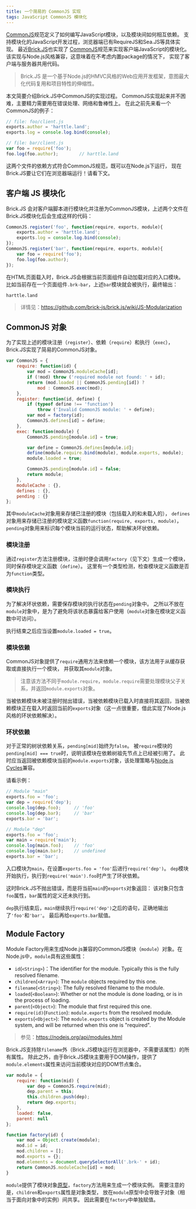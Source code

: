```yaml
---
title: 一个简易的 CommonJS 实现
tags: JavaScript CommonJS 模块化
---
```


[CommonJS][cmjs]规范定义了如何编写JavaScript模块，以及模块间如何相互依赖。
支持模块化的JavaScript开发过程，浏览器端已有RequireJS和Sea.JS等具体实现。
最近[Brick.JS](https://github.com/brick-js/brick.js)也实现了
[CommonJS][cmjs]规范来实现客户端JavaScript的模块化。
该实现与Node.js风格兼容，这意味着在不考虑内置package的情况下，
实现了客户端与服务器共用代码。

> Brick.JS 是一个基于Node.js的HMVC风格的Web应用开发框架，意图最大化代码复用和项目特性的伸缩性。

本文简要介绍Brick.JS中CommonJS的实现过程。
CommonJS实现起来并不困难，主要精力需要用在错误处理、网络和鲁棒性上。
在此之前先来看一个CommonJS的例子：

```javascript
// file: foo/client.js
exports.author = 'harttle.land';
exports.log = console.log.bind(console);

// file: bar/client.js
var foo = require('foo');
foo.log(foo.author);        // harttle.land
```

这两个文件的依赖方式符合CommonJS规范，既可以在Node.js下运行，
现在Brick.JS要让它们在浏览器端运行！请看下文。

<!--more-->

## 客户端 JS 模块化

Brick.JS 会对客户端脚本进行模块化并注册为CommonJS模块，上述两个文件在Brick.JS模块化后会生成这样的代码：

```javascript
CommonJS.register('foo', function(require, exports, module){
    exports.author = 'harttle.land';
    exports.log = console.log.bind(console);
});
CommonJS.register('bar', function(require, exports, module){
    var foo = require('foo');
    foo.log(foo.author);
});
```

在HTML页面载入时，Brick.JS会根据当前页面组件自动加载对应的入口模块。
比如当前存在一个页面组件`.brk-bar`，上述`bar`模块就会被执行，最终输出：

```
harttle.land
```

> 详情见：<https://github.com/brick-js/brick.js/wiki/JS-Modularization>

## CommonJS 对象

为了实现上述的模块注册（`register`）、依赖（`require`）和执行（`exec`），
Brick.JS实现了简易的CommonJS对象。

```javascript
var CommonJS = {
    require: function(id) {
        var mod = CommonJS.moduleCache[id];
        if (!mod) throw ('required module not found: ' + id);
        return (mod.loaded || CommonJS.pending[id]) ? 
            mod : CommonJS.exec(mod);
    },
    register: function(id, define) {
        if (typeof define !== 'function')
            throw ('Invalid CommonJS module: ' + define);
        var mod = factory(id);
        CommonJS.defines[id] = define;
    },
    exec: function(module) {
        CommonJS.pending[module.id] = true;

        var define = CommonJS.defines[module.id];
        define(module.require.bind(module), module.exports, module);
        module.loaded = true;

        CommonJS.pending[module.id] = false;
        return module;
    },
    moduleCache : {},
    defines : {},
    pending : {} 
};
```

其中`moduleCache`对象用来存储已注册的模块（包括载入的和未载入的），
`defines`对象用来存储已注册的模块定义函数`function(require, exports, module)`，
`pending`对象用来标识每个模块当前的运行状态，帮助解决环状依赖。

### 模块注册

通过`register`方法注册模块，注册时便会调用`factory`（见下文）生成一个模块，同时保存模块定义函数（`define`）。
这里有一个类型检测，检查模块定义函数是否为`function`类型。

### 模块执行

为了解决环状依赖，需要保存模块的执行状态在`pending`对象中。
之所以不放在`module`对象中，是为了避免将该状态暴露给客户使用（`module`对象在模块定义函数中可访问）。

执行结束之后应当设置`module.loaded = true`。

### 模块依赖

CommonJS对象提供了`require`通用方法来依赖一个模块，该方法用于从缓存获取或直接执行一个模块，
并获取其`module`对象。

> 注意该方法不同于`module.require`，`module.require`需要处理模块父子关系，并返回`module.exports`对象。

当被依赖模块未被注册时抛出错误，当被依赖模块已载入时直接将其返回，当被依赖模块正在载入时返回当前的`exports`对象（这一点很重要，借此实现了Node.js风格的环状依赖解决）。

### 环状依赖

对于正常的树状依赖关系，`pending[mid]`始终为`false`。
被`require`模块的`pending[mid] === true`时，说明该模块在依赖树祖先节点上已经被引用了。
此时应当返回被依赖模块当前的`module.exports`对象，该处理策略与[Node.js Cycles][cycle]兼容。

请看示例：

```javascript
// Module "main"
exports.foo = 'foo';
var dep = require('dep');
console.log(dep.foo);     // 'foo'
console.log(dep.bar);     // 'bar'
exports.bar = 'bar';

// Module "dep"
exports.foo = 'foo';
var main = require('main');
console.log(main.foo);    // 'foo'
console.log(main.bar);    // undefined
exports.bar = 'bar';
```

入口模块为`main`，在设置`exports.foo = 'foo'`后进行`require('dep')`。
`dep`模块开始执行，执行到`require('main').foo`时产生了环状依赖。

这时Brick.JS不抛出错误，而是将当前`main`的`exports`对象返回：
该对象只包含`foo`属性，`bar`属性的定义还未执行到。

`dep`执行结束后，`main`继续执行`require('dep')`之后的语句，正确地输出了`'foo'`和`'bar'`。
最后再给`exports.bar`赋值。

## Module Factory

Module Factory用来生成Node.js兼容的CommonJS模块（`module`）对象。在Node.js中，`module`具有这些属性：

* `id`(`<String>`)：The identifier for the module. Typically this is the fully resolved filename.
* `children`(`<Array>`): The `module` objects required by this one.
* `filename`(`<String>`): The fully resolved filename to the module.
* `loaded`(`<Boolean>`): Whether or not the module is done loading, or is in the process of loading.
* `parent`(`<Object>`): The module that first required this one.
* `require(id)`(`Function`): `module.exports` from the resolved module.
* `exports`(`<Object>`): The `module.exports` object is created by the Module system, and will be returned when this one is "required".

> 参见：<https://nodejs.org/api/modules.html>

Brick.JS支持除`filename`外（Brick.JS模块运行在浏览器中，不需要该属性）的所有属性。
除此之外，由于Brick.JS模块主要用于DOM操作，提供了`module.elements`属性来访问当前模块对应的DOM节点集合。

```javascript
var module = {
    require: function(mid) {
        var dep = CommonJS.require(mid);
        dep.parent = this;
        this.children.push(dep);
        return dep.exports;
    },
    loaded: false,
    parent: null
};

function factory(id) {
    var mod = Object.create(module);
    mod.id = id;
    mod.children = [];
    mod.exports = {};
    mod.elements = document.querySelectorAll('.brk-' + id);
    return CommonJS.moduleCache[id] = mod;
}
```

`module`提供了模块对象[原型][prototype]，`factory`方法用来生成一个模块实例。
需要注意的是，`children`和`exports`属性是对象类型，
放在`module`原型中会导致子对象（相当于面向对象中的实例）间共享。
因此需要在`factory`中单独赋值。

[cmjs]: http://www.commonjs.org/
[cycle]: https://nodejs.org/api/modules.html#modules_cycles
[prototype]: /2016/02/17/js-prototypal-inheritance.html
